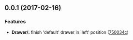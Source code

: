<a name="0.0.1"></a>
## 0.0.1 (2017-02-16)


### Features

* **Drawer/:** finish 'default' drawer in 'left' position ([750034c](https://github.com/Tinysymphony/react-native-drawer-xg/commit/750034c))



